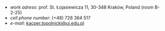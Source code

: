 * *work adress*: prof. St. Łojasiewicza 11, 30-348 Kraków, Poland (room B-2-25)
* *cell phone number*: (+48) 728 364 517
* *e-mail*: <kacper.topolnicki@uj.edu.pl> 


